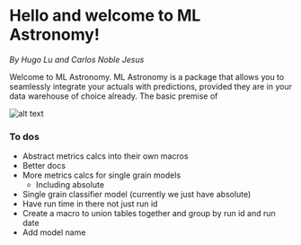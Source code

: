 # Hello and welcome to ML Astronomy!
*By Hugo Lu and Carlos Noble Jesus*

Welcome to ML Astronomy. ML Astronomy is a package that allows you to seamlessly integrate your actuals with predictions, provided they are in
your data warehouse of choice already. The basic premise of

![alt text](https://github.com/HugoLu88/dbt-mlastronomy/tree/main/images/staging_data.jpg?raw=true)

### To dos
- Abstract metrics calcs into their own macros
- Better docs
- More metrics calcs for single grain models 
  - Including absolute
- Single grain classifier model (currently we just have absolute)
- Have run time in there not just run id
- Create a macro to union tables together and group by run id and run date
- Add model name